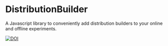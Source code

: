 # DistributionBuilder
A Javascript library to conveniently add distribution builders to your online and offline experiments.

[![DOI](https://zenodo.org/badge/DOI/10.5281/zenodo.166736.svg)](https://doi.org/10.5281/zenodo.166736)
